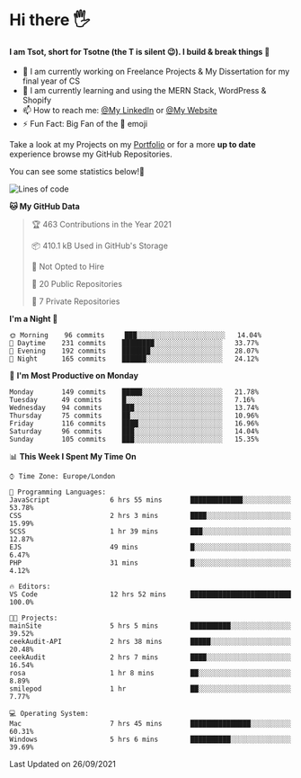 # Hi there :raised_hand_with_fingers_splayed:
#### I am Tsot, short for Tsotne (the T is silent :wink:). I build & break things :space_invader:
- :telescope: I am currently working on Freelance Projects & My Dissertation for my final year of CS
- :seedling: I am currently learning and using the MERN Stack, WordPress & Shopify
- :mailbox: How to reach me: [@My LinkedIn](https://www.linkedin.com/in/tsotne-gvadzabia/) or [@My Website](https://tsotnegvadzabia.me/contact)
- :zap: Fun Fact: Big Fan of the :space_invader: emoji

Take a look at my Projects on my [Portfolio](https://tsotne.co.uk/) or for a more **up to date** experience browse my GitHub Repositories.

You can see some statistics below!:space_invader:
<!--START_SECTION:waka-->
![Lines of code](https://img.shields.io/badge/From%20Hello%20World%20I%27ve%20Written-3.5%20million%20lines%20of%20code-blue)

**🐱 My GitHub Data** 

> 🏆 463 Contributions in the Year 2021
 > 
> 📦 410.1 kB Used in GitHub's Storage 
 > 
> 🚫 Not Opted to Hire
 > 
> 📜 20 Public Repositories 
 > 
> 🔑 7 Private Repositories  
 > 
**I'm a Night 🦉** 

```text
🌞 Morning    96 commits     ███░░░░░░░░░░░░░░░░░░░░░░   14.04% 
🌆 Daytime    231 commits    ████████░░░░░░░░░░░░░░░░░   33.77% 
🌃 Evening    192 commits    ███████░░░░░░░░░░░░░░░░░░   28.07% 
🌙 Night      165 commits    ██████░░░░░░░░░░░░░░░░░░░   24.12%

```
📅 **I'm Most Productive on Monday** 

```text
Monday       149 commits    █████░░░░░░░░░░░░░░░░░░░░   21.78% 
Tuesday      49 commits     █░░░░░░░░░░░░░░░░░░░░░░░░   7.16% 
Wednesday    94 commits     ███░░░░░░░░░░░░░░░░░░░░░░   13.74% 
Thursday     75 commits     ██░░░░░░░░░░░░░░░░░░░░░░░   10.96% 
Friday       116 commits    ████░░░░░░░░░░░░░░░░░░░░░   16.96% 
Saturday     96 commits     ███░░░░░░░░░░░░░░░░░░░░░░   14.04% 
Sunday       105 commits    ███░░░░░░░░░░░░░░░░░░░░░░   15.35%

```


📊 **This Week I Spent My Time On** 

```text
⌚︎ Time Zone: Europe/London

💬 Programming Languages: 
JavaScript               6 hrs 55 mins       █████████████░░░░░░░░░░░░   53.78% 
CSS                      2 hrs 3 mins        ████░░░░░░░░░░░░░░░░░░░░░   15.99% 
SCSS                     1 hr 39 mins        ███░░░░░░░░░░░░░░░░░░░░░░   12.87% 
EJS                      49 mins             █░░░░░░░░░░░░░░░░░░░░░░░░   6.47% 
PHP                      31 mins             █░░░░░░░░░░░░░░░░░░░░░░░░   4.12%

🔥 Editors: 
VS Code                  12 hrs 52 mins      █████████████████████████   100.0%

🐱‍💻 Projects: 
mainSite                 5 hrs 5 mins        ██████████░░░░░░░░░░░░░░░   39.52% 
ceekAudit-API            2 hrs 38 mins       █████░░░░░░░░░░░░░░░░░░░░   20.48% 
ceekAudit                2 hrs 7 mins        ████░░░░░░░░░░░░░░░░░░░░░   16.54% 
rosa                     1 hr 8 mins         ██░░░░░░░░░░░░░░░░░░░░░░░   8.89% 
smilepod                 1 hr                ██░░░░░░░░░░░░░░░░░░░░░░░   7.77%

💻 Operating System: 
Mac                      7 hrs 45 mins       ███████████████░░░░░░░░░░   60.31% 
Windows                  5 hrs 6 mins        ██████████░░░░░░░░░░░░░░░   39.69%

```


 Last Updated on 26/09/2021
<!--END_SECTION:waka-->
